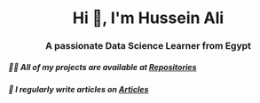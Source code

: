 
<h1 align="center">Hi 👋, I'm Hussein Ali</h1>
<h3 align="center">A passionate Data Science Learner from Egypt</h3>


<h5 align="Left">👨‍💻 All of my projects are available at <a href="https://github.com/HusseinAliOfficial?tab=repositories">Repositories</a></h5>

<h5 align="Left">📝 I regularly write articles on <a href="https://github.com/HusseinAliOfficial/Articles">Articles</a></h5>



